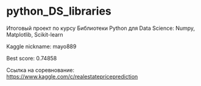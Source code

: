 # python_DS_libraries

Итоговый проект
по курсу Библиотеки Python для Data Science: Numpy, Matplotlib, Scikit-learn

Kaggle nickname: mayo889

Best score: 0.74858

Ссылка на соревнование: https://www.kaggle.com/c/realestatepriceprediction
